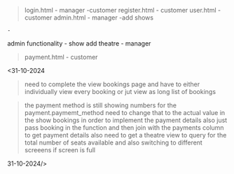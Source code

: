 > login.html  - manager 
             -customer 
> register.html  - customer 
> user.html  - customer 
> admin.html - manager
    -add shows 
    
    -
admin functionality - 
                    show add
                    theatre - manager 
> payment.html - customer
> 
<31-10-2024
>need to complete  the view bookings page and have to either individually view every booking or jut view as long list of bookings

> the payment method is still showing numbers for the payment.paymemt_method need to change that to the actual value
> in the show bookings in order to implement the payment details also just pass booking in the function and then join with the payments column to get payment details also
> need to get a theatre view to query for the total number of seats available and also switching to different screeens if screen is full

31-10-2024/>